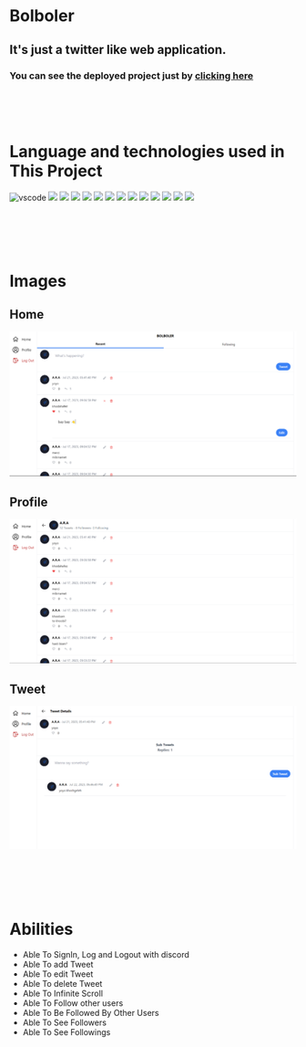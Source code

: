 # Bolboler

## It's just a twitter like web application.

### You can see the deployed project just by [clicking here](https://Bolboler.vercel.app)

<br/>
<br/>
<br/>

# Language and technologies used in This Project

![vscode](https://img.shields.io/badge/VSCode-0078D4?style=for-the-badge&logo=visual%20studio%20code&logoColor=white)
![](https://img.shields.io/badge/NPM-%23000000.svg?style=for-the-badge&logo=npm&logoColor=white")
![](https://img.shields.io/badge/next.js-000000?style=for-the-badge&logo=nextdotjs&logoColor=white")
![](https://img.shields.io/badge/javascript-%23323330.svg?style=for-the-badge&logo=javascript&logoColor=%23F7DF1E")
![](https://img.shields.io/badge/TypeScript-007ACC?style=for-the-badge&logo=typescript&logoColor=white")
![](https://img.shields.io/badge/React-20232A?style=for-the-badge&logo=react&logoColor=61DAFB")
![](https://img.shields.io/badge/Tailwind_CSS-38B2AC?style=for-the-badge&logo=tailwind-css&logoColor=white")
![](https://img.shields.io/badge/Prisma-3982CE?style=for-the-badge&logo=Prisma&logoColor=white")
![](https://img.shields.io/badge/tRPC-%23007ACC.svg?style=for-the-badge")
![](https://img.shields.io/badge/Node.js-339933?style=for-the-badge&logo=nodedotjs&logoColor=white")
![](https://img.shields.io/badge/html5-%23E34F26.svg?style=for-the-badge&logo=html5&logoColor=white")
![](https://img.shields.io/badge/css3-%231572B6.svg?style=for-the-badge&logo=css3&logoColor=white")
![](https://img.shields.io/badge/github-%23121011.svg?style=for-the-badge&logo=github&logoColor=white")
![](https://img.shields.io/badge/JWT-000000?style=for-the-badge&logo=JSON%20web%20tokens&logoColor=white")

<br/>
<br/>
<br/>
<br/>

# **Images**

## Home

![home](./images/home.png)

## Profile

![profile](./images/profile.png)

## Tweet

![tweet](./images/tweet.png)

<br/>
<br/>
<br/>
<br/>

# **Abilities**

-   Able To SignIn, Log and Logout with discord
-   Able To add Tweet
-   Able To edit Tweet
-   Able To delete Tweet
-   Able To Infinite Scroll
-   Able To Follow other users
-   Able To Be Followed By Other Users
-   Able To See Followers
-   Able To See Followings
